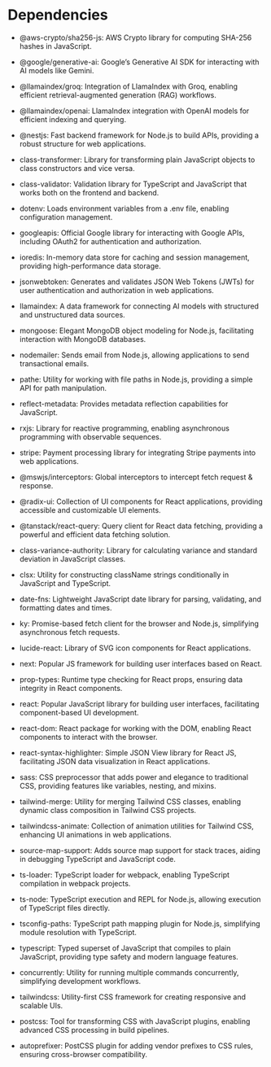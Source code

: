 # Dependencies

- @aws-crypto/sha256-js: AWS Crypto library for computing SHA-256 hashes in JavaScript.
- @google/generative-ai: Google’s Generative AI SDK for interacting with AI models like Gemini.
- @llamaindex/groq: Integration of LlamaIndex with Groq, enabling efficient retrieval-augmented generation (RAG) workflows.
- @llamaindex/openai: LlamaIndex integration with OpenAI models for efficient indexing and querying.
- @nestjs: Fast backend framework for Node.js to build APIs, providing a robust structure for web applications.
- class-transformer: Library for transforming plain JavaScript objects to class constructors and vice versa.
- class-validator: Validation library for TypeScript and JavaScript that works both on the frontend and backend.
- dotenv: Loads environment variables from a .env file, enabling configuration management.
- googleapis: Official Google library for interacting with Google APIs, including OAuth2 for authentication and authorization.
- ioredis: In-memory data store for caching and session management, providing high-performance data storage.
- jsonwebtoken: Generates and validates JSON Web Tokens (JWTs) for user authentication and authorization in web applications.
- llamaindex: A data framework for connecting AI models with structured and unstructured data sources.
- mongoose: Elegant MongoDB object modeling for Node.js, facilitating interaction with MongoDB databases.
- nodemailer: Sends email from Node.js, allowing applications to send transactional emails.
- pathe: Utility for working with file paths in Node.js, providing a simple API for path manipulation.
- reflect-metadata: Provides metadata reflection capabilities for JavaScript.
- rxjs: Library for reactive programming, enabling asynchronous programming with observable sequences.
- stripe: Payment processing library for integrating Stripe payments into web applications.

- @mswjs/interceptors: Global interceptors to intercept fetch request & response.
- @radix-ui: Collection of UI components for React applications, providing accessible and customizable UI elements.
- @tanstack/react-query: Query client for React data fetching, providing a powerful and efficient data fetching solution.
- class-variance-authority: Library for calculating variance and standard deviation in JavaScript classes.
- clsx: Utility for constructing className strings conditionally in JavaScript and TypeScript.
- date-fns: Lightweight JavaScript date library for parsing, validating, and formatting dates and times.
- ky: Promise-based fetch client for the browser and Node.js, simplifying asynchronous fetch requests.
- lucide-react: Library of SVG icon components for React applications.
- next: Popular JS framework for building user interfaces based on React.
- prop-types: Runtime type checking for React props, ensuring data integrity in React components.
- react: Popular JavaScript library for building user interfaces, facilitating component-based UI development.
- react-dom: React package for working with the DOM, enabling React components to interact with the browser.
- react-syntax-highlighter: Simple JSON View library for React JS, facilitating JSON data visualization in React applications.
- sass: CSS preprocessor that adds power and elegance to traditional CSS, providing features like variables, nesting, and mixins.
- tailwind-merge: Utility for merging Tailwind CSS classes, enabling dynamic class composition in Tailwind CSS projects.
- tailwindcss-animate: Collection of animation utilities for Tailwind CSS, enhancing UI animations in web applications.
- source-map-support: Adds source map support for stack traces, aiding in debugging TypeScript and JavaScript code.
- ts-loader: TypeScript loader for webpack, enabling TypeScript compilation in webpack projects.
- ts-node: TypeScript execution and REPL for Node.js, allowing execution of TypeScript files directly.
- tsconfig-paths: TypeScript path mapping plugin for Node.js, simplifying module resolution with TypeScript.
- typescript: Typed superset of JavaScript that compiles to plain JavaScript, providing type safety and modern language features.
- concurrently: Utility for running multiple commands concurrently, simplifying development workflows.
- tailwindcss: Utility-first CSS framework for creating responsive and scalable UIs.
- postcss: Tool for transforming CSS with JavaScript plugins, enabling advanced CSS processing in build pipelines.
- autoprefixer: PostCSS plugin for adding vendor prefixes to CSS rules, ensuring cross-browser compatibility.
